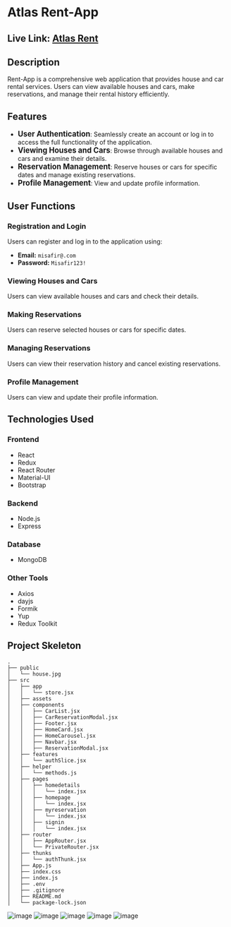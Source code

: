 # Atlas Rent-App

## Live Link: [Atlas Rent](https://atlas-rent.vercel.app/)

## Description
Rent-App is a comprehensive web application that provides house and car rental services. Users can view available houses and cars, make reservations, and manage their rental history efficiently.

## Features
- <span style="font-size: larger;">**User Authentication**</span>: Seamlessly create an account or log in to access the full functionality of the application.
- <span style="font-size: larger;">**Viewing Houses and Cars**</span>: Browse through available houses and cars and examine their details.
- <span style="font-size: larger;">**Reservation Management**</span>: Reserve houses or cars for specific dates and manage existing reservations.
- <span style="font-size: larger;">**Profile Management**</span>: View and update profile information.

## User Functions

### Registration and Login
Users can register and log in to the application using:
- **Email:** `misafir@.com`
- **Password:** `Misafir123!`

### Viewing Houses and Cars
Users can view available houses and cars and check their details.

### Making Reservations
Users can reserve selected houses or cars for specific dates.

### Managing Reservations
Users can view their reservation history and cancel existing reservations.

### Profile Management
Users can view and update their profile information.

## Technologies Used

### Frontend
- React
- Redux
- React Router
- Material-UI
- Bootstrap

### Backend
- Node.js
- Express

### Database
- MongoDB

### Other Tools
- Axios
- dayjs
- Formik
- Yup
- Redux Toolkit

## Project Skeleton
```
.
├── public
│   └── house.jpg
├── src
│   ├── app
│   │   └── store.jsx
│   ├── assets
│   ├── components
│   │   ├── CarList.jsx
│   │   ├── CarReservationModal.jsx
│   │   ├── Footer.jsx
│   │   ├── HomeCard.jsx
│   │   ├── HomeCarousel.jsx
│   │   ├── Navbar.jsx
│   │   ├── ReservationModal.jsx
│   ├── features
│   │   └── authSlice.jsx
│   ├── helper
│   │   └── methods.js
│   ├── pages
│   │   ├── homedetails
│   │   │   └── index.jsx
│   │   ├── homepage
│   │   │   └── index.jsx
│   │   ├── myreservation
│   │   │   └── index.jsx
│   │   ├── signin
│   │   │   └── index.jsx
│   ├── router
│   │   ├── AppRouter.jsx
│   │   └── PrivateRouter.jsx
│   ├── thunks
│   │   └── authThunk.jsx
│   ├── App.js
│   ├── index.css
│   ├── index.js
│   ├── .env
│   ├── .gitignore
│   ├── README.md
│   └── package-lock.json
```



![image](https://github.com/Mfeyza/Atlas_Rent_FullStack/assets/144602340/c069deaf-a1f9-4d09-8fa0-90edc8584d8d)
![image](https://github.com/Mfeyza/Atlas_Rent_FullStack/assets/144602340/fb855f8e-26b2-46ae-ac9b-892adfbacc34)
![image](https://github.com/Mfeyza/Atlas_Rent_FullStack/assets/144602340/768d4334-efc4-4658-9649-036c784266e9)
![image](https://github.com/Mfeyza/Atlas_Rent_FullStack/assets/144602340/88a7fc08-6a23-4c99-b215-b20f611b2ab1)
![image](https://github.com/Mfeyza/Atlas_Rent_FullStack/assets/144602340/cc124468-bf62-432b-864d-f5f0cf2aea7b)






